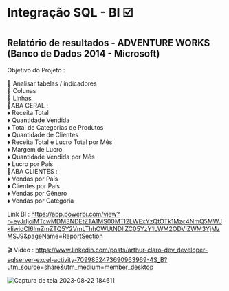 # Integração SQL - BI ☑️

## Relatório de resultados - ADVENTURE WORKS (Banco de Dados 2014 - Microsoft)

Objetivo do Projeto :

🔷 Analisar tabelas / indicadores
<br>
🔷 Colunas 
<br>
🔷 Linhas 
<br>
🔻ABA GERAL :
<br>
 ♦️  Receita Total
<br>
 ♦️  Quantidade Vendida
<br>
 ♦️  Total de Categorias de Produtos
<br>
 ♦️  Quantidade de Clientes
<br>
 ♦️  Receita Total e Lucro Total por Mês
<br>
 ♦️  Margem de Lucro
<br>
 ♦️  Quantidade Vendida por Mês
<br>
 ♦️  Lucro por País
<br>
🔻ABA CLIENTES :
<br>
 ♦️  Vendas por País
<br>
 ♦️  Clientes por País
<br>
 ♦️  Vendas por Gênero
<br>
 ♦️  Vendas por Categoria
<br>

Link BI : https://app.powerbi.com/view?r=eyJrIjoiMTcwMDM3NDEtZTA1MS00MTI2LWExYzQtOTk1Mzc4NmQ5MWJkIiwidCI6ImZmZTQ5Y2VmLThhOWUtNDllZC05YzY1LWM2ODViZWM3YjMzMSJ9&pageName=ReportSection

🎬 Vídeo : https://www.linkedin.com/posts/arthur-claro-dev_developer-sqlserver-excel-activity-7099852473690963969-4S_B?utm_source=share&utm_medium=member_desktop


![Captura de tela 2023-08-22 184611](https://github.com/ArthurClaro/SQL-BI/assets/124170421/ba74d62d-2200-49f2-8bc5-52980e812901)
